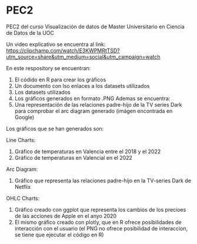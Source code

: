 # PEC2
PEC2 del curso Visualización de datos de Master Universitario en Ciencia de Datos de la UOC

Un video explicativo se encuentra al link: https://clipchamp.com/watch/E3KWPMRtTSD?utm_source=share&utm_medium=social&utm_campaign=watch

En este respository se encuentran:
1) El códido en R para crear los gráficos
2) Un documento con lso enlaces a los datasets utilizados
3) Los datasets utilizados
4) Los gráficos generados en formato .PNG
  Ademas se encuentra:
6) Una representación de las relaciones padre-hijo de la TV series Dark para comprobar el arc diagram generado (imágen encontrada en Google)

Los gráficos que se han generados son:

Line Charts:
1) Gráfico de temperaturas en Valencia entre el 2018 y el 2022
2) Gráfico de temperaturas en Valencial en el 2022

Arc Diagram:
1) Gráfico que representa las relaciones padre-hijo en la TV-series Dark de Netflix

OHLC Charts:
1) Gráfico creado con ggplot que representa los cambios de los precioes de las acciones de Apple en el anyo 2020
2) El mismo gráfico creado con plotly, que en R ofrece posibilidades de interacción con el usuario (el PNG no ofrece posibilidad de interaccion, se tiene que ejecutar el código en R)
   
